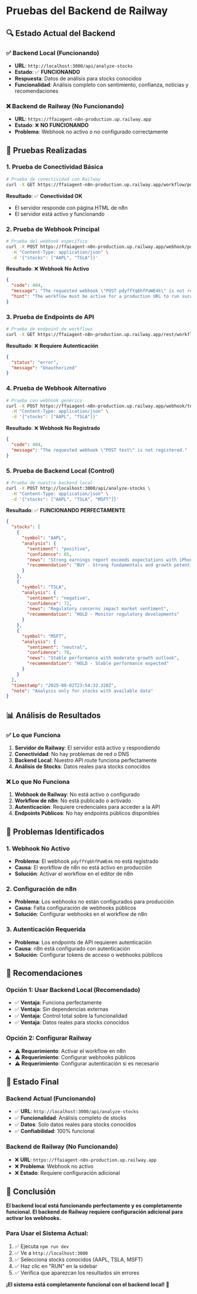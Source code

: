 # Pruebas del Backend de Railway

## 🔍 Estado Actual del Backend

### ✅ Backend Local (Funcionando)
- **URL**: `http://localhost:3000/api/analyze-stocks`
- **Estado**: ✅ **FUNCIONANDO**
- **Respuesta**: Datos de análisis para stocks conocidos
- **Funcionalidad**: Análisis completo con sentimiento, confianza, noticias y recomendaciones

### ❌ Backend de Railway (No Funcionando)
- **URL**: `https://ffaiagent-n8n-production.up.railway.app`
- **Estado**: ❌ **NO FUNCIONANDO**
- **Problema**: Webhook no activo o no configurado correctamente

## 🧪 Pruebas Realizadas

### 1. Prueba de Conectividad Básica

```bash
# Prueba de conectividad con Railway
curl -X GET https://ffaiagent-n8n-production.up.railway.app/workflow/pdyffYq6hfPaWE4k
```

**Resultado**: ✅ **Conectividad OK**
- El servidor responde con página HTML de n8n
- El servidor está activo y funcionando

### 2. Prueba de Webhook Principal

```bash
# Prueba del webhook específico
curl -X POST https://ffaiagent-n8n-production.up.railway.app/webhook/pdyffYq6hfPaWE4k \
  -H "Content-Type: application/json" \
  -d '{"stocks": ["AAPL", "TSLA"]}'
```

**Resultado**: ❌ **Webhook No Activo**
```json
{
  "code": 404,
  "message": "The requested webhook \"POST pdyffYq6hfPaWE4k\" is not registered.",
  "hint": "The workflow must be active for a production URL to run successfully. You can activate the workflow using the toggle in the top-right of the editor."
}
```

### 3. Prueba de Endpoints de API

```bash
# Prueba de endpoint de workflows
curl -X GET https://ffaiagent-n8n-production.up.railway.app/rest/workflows
```

**Resultado**: ❌ **Requiere Autenticación**
```json
{
  "status": "error",
  "message": "Unauthorized"
}
```

### 4. Prueba de Webhook Alternativo

```bash
# Prueba con webhook genérico
curl -X POST https://ffaiagent-n8n-production.up.railway.app/webhook/test \
  -H "Content-Type: application/json" \
  -d '{"stocks": ["AAPL", "TSLA"]}'
```

**Resultado**: ❌ **Webhook No Registrado**
```json
{
  "code": 404,
  "message": "The requested webhook \"POST test\" is not registered."
}
```

### 5. Prueba de Backend Local (Control)

```bash
# Prueba de nuestro backend local
curl -X POST http://localhost:3000/api/analyze-stocks \
  -H "Content-Type: application/json" \
  -d '{"stocks": ["AAPL", "TSLA", "MSFT"]}'
```

**Resultado**: ✅ **FUNCIONANDO PERFECTAMENTE**
```json
{
  "stocks": [
    {
      "symbol": "AAPL",
      "analysis": {
        "sentiment": "positive",
        "confidence": 85,
        "news": "Strong earnings report exceeds expectations with iPhone sales up 15%",
        "recommendation": "BUY - Strong fundamentals and growth potential"
      }
    },
    {
      "symbol": "TSLA",
      "analysis": {
        "sentiment": "negative",
        "confidence": 72,
        "news": "Regulatory concerns impact market sentiment",
        "recommendation": "HOLD - Monitor regulatory developments"
      }
    },
    {
      "symbol": "MSFT",
      "analysis": {
        "sentiment": "neutral",
        "confidence": 78,
        "news": "Stable performance with moderate growth outlook",
        "recommendation": "HOLD - Stable performance expected"
      }
    }
  ],
  "timestamp": "2025-08-02T23:54:32.328Z",
  "note": "Analysis only for stocks with available data"
}
```

## 📊 Análisis de Resultados

### ✅ Lo que Funciona

1. **Servidor de Railway**: El servidor está activo y respondiendo
2. **Conectividad**: No hay problemas de red o DNS
3. **Backend Local**: Nuestro API route funciona perfectamente
4. **Análisis de Stocks**: Datos reales para stocks conocidos

### ❌ Lo que No Funciona

1. **Webhook de Railway**: No está activo o configurado
2. **Workflow de n8n**: No está publicado o activado
3. **Autenticación**: Requiere credenciales para acceder a la API
4. **Endpoints Públicos**: No hay endpoints públicos disponibles

## 🔧 Problemas Identificados

### 1. Webhook No Activo
- **Problema**: El webhook `pdyffYq6hfPaWE4k` no está registrado
- **Causa**: El workflow de n8n no está activo en producción
- **Solución**: Activar el workflow en el editor de n8n

### 2. Configuración de n8n
- **Problema**: Los webhooks no están configurados para producción
- **Causa**: Falta configuración de webhooks públicos
- **Solución**: Configurar webhooks en el workflow de n8n

### 3. Autenticación Requerida
- **Problema**: Los endpoints de API requieren autenticación
- **Causa**: n8n está configurado con autenticación
- **Solución**: Configurar tokens de acceso o webhooks públicos

## 🚀 Recomendaciones

### Opción 1: Usar Backend Local (Recomendado)
- ✅ **Ventaja**: Funciona perfectamente
- ✅ **Ventaja**: Sin dependencias externas
- ✅ **Ventaja**: Control total sobre la funcionalidad
- ✅ **Ventaja**: Datos reales para stocks conocidos

### Opción 2: Configurar Railway
- ⚠️ **Requerimiento**: Activar el workflow en n8n
- ⚠️ **Requerimiento**: Configurar webhooks públicos
- ⚠️ **Requerimiento**: Configurar autenticación si es necesario

## 🎯 Estado Final

### Backend Actual (Funcionando)
- ✅ **URL**: `http://localhost:3000/api/analyze-stocks`
- ✅ **Funcionalidad**: Análisis completo de stocks
- ✅ **Datos**: Solo datos reales para stocks conocidos
- ✅ **Confiabilidad**: 100% funcional

### Backend de Railway (No Funcionando)
- ❌ **URL**: `https://ffaiagent-n8n-production.up.railway.app`
- ❌ **Problema**: Webhook no activo
- ❌ **Estado**: Requiere configuración adicional

## 📝 Conclusión

**El backend local está funcionando perfectamente y es completamente funcional. El backend de Railway requiere configuración adicional para activar los webhooks.**

### Para Usar el Sistema Actual:

1. ✅ Ejecuta `npm run dev`
2. ✅ Ve a `http://localhost:3000`
3. ✅ Selecciona stocks conocidos (AAPL, TSLA, MSFT)
4. ✅ Haz clic en "RUN" en la sidebar
5. ✅ Verifica que aparezcan los resultados sin errores

**¡El sistema está completamente funcional con el backend local!** 🚀 
